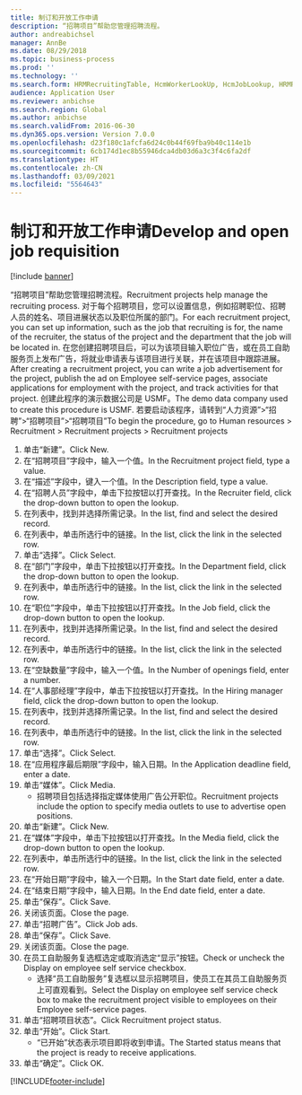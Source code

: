 ```yaml
---
title: 制订和开放工作申请
description: “招聘项目”帮助您管理招聘流程。
author: andreabichsel
manager: AnnBe
ms.date: 08/29/2018
ms.topic: business-process
ms.prod: ''
ms.technology: ''
ms.search.form: HRMRecruitingTable, HcmWorkerLookUp, HcmJobLookup, HRMRecruitingMedia, HRMRecruitingJobAd
audience: Application User
ms.reviewer: anbichse
ms.search.region: Global
ms.author: anbichse
ms.search.validFrom: 2016-06-30
ms.dyn365.ops.version: Version 7.0.0
ms.openlocfilehash: d23f180c1afcfa6d24c0b44f69fba9b40c114e1b
ms.sourcegitcommit: 6cb174d1ec8b55946dca4db03d6a3c3f4c6fa2df
ms.translationtype: HT
ms.contentlocale: zh-CN
ms.lasthandoff: 03/09/2021
ms.locfileid: "5564643"
---
```

# <a name="develop-and-open-job-requisition"></a><span data-ttu-id="fe979-103">制订和开放工作申请</span><span class="sxs-lookup"><span data-stu-id="fe979-103">Develop and open job requisition</span></span>

[!include [banner](../../includes/banner.md)]

<span data-ttu-id="fe979-104">“招聘项目”帮助您管理招聘流程。</span><span class="sxs-lookup"><span data-stu-id="fe979-104">Recruitment projects help manage the recruiting process.</span></span> <span data-ttu-id="fe979-105">对于每个招聘项目，您可以设置信息，例如招聘职位、招聘人员的姓名、项目进展状态以及职位所属的部门。</span><span class="sxs-lookup"><span data-stu-id="fe979-105">For each recruitment project, you can set up information, such as the job that recruiting is for, the name of the recruiter, the status of the project and the department that the job will be located in.</span></span> <span data-ttu-id="fe979-106">在您创建招聘项目后，可以为该项目输入职位广告，或在员工自助服务页上发布广告，将就业申请表与该项目进行关联，并在该项目中跟踪进展。</span><span class="sxs-lookup"><span data-stu-id="fe979-106">After creating a recruitment project, you can write a job advertisement for the project, publish the ad on Employee self-service pages, associate applications for employment with the project, and track activities for that project.</span></span> <span data-ttu-id="fe979-107">创建此程序的演示数据公司是 USMF。</span><span class="sxs-lookup"><span data-stu-id="fe979-107">The demo data company used to create this procedure is USMF.</span></span> <span data-ttu-id="fe979-108">若要启动该程序，请转到“人力资源”>“招聘”>“招聘项目”>“招聘项目”</span><span class="sxs-lookup"><span data-stu-id="fe979-108">To begin the procedure, go to Human resources > Recruitment > Recruitment projects > Recruitment projects</span></span>

1. <span data-ttu-id="fe979-109">单击“新建”。</span><span class="sxs-lookup"><span data-stu-id="fe979-109">Click New.</span></span>
2. <span data-ttu-id="fe979-110">在“招聘项目”字段中，输入一个值。</span><span class="sxs-lookup"><span data-stu-id="fe979-110">In the Recruitment project field, type a value.</span></span>
3. <span data-ttu-id="fe979-111">在“描述”字段中，键入一个值。</span><span class="sxs-lookup"><span data-stu-id="fe979-111">In the Description field, type a value.</span></span>
4. <span data-ttu-id="fe979-112">在“招聘人员”字段中，单击下拉按钮以打开查找。</span><span class="sxs-lookup"><span data-stu-id="fe979-112">In the Recruiter field, click the drop-down button to open the lookup.</span></span>
5. <span data-ttu-id="fe979-113">在列表中，找到并选择所需记录。</span><span class="sxs-lookup"><span data-stu-id="fe979-113">In the list, find and select the desired record.</span></span>
6. <span data-ttu-id="fe979-114">在列表中，单击所选行中的链接。</span><span class="sxs-lookup"><span data-stu-id="fe979-114">In the list, click the link in the selected row.</span></span>
7. <span data-ttu-id="fe979-115">单击“选择”。</span><span class="sxs-lookup"><span data-stu-id="fe979-115">Click Select.</span></span>
8. <span data-ttu-id="fe979-116">在“部门”字段中，单击下拉按钮以打开查找。</span><span class="sxs-lookup"><span data-stu-id="fe979-116">In the Department field, click the drop-down button to open the lookup.</span></span>
9. <span data-ttu-id="fe979-117">在列表中，单击所选行中的链接。</span><span class="sxs-lookup"><span data-stu-id="fe979-117">In the list, click the link in the selected row.</span></span>
10. <span data-ttu-id="fe979-118">在“职位”字段中，单击下拉按钮以打开查找。</span><span class="sxs-lookup"><span data-stu-id="fe979-118">In the Job field, click the drop-down button to open the lookup.</span></span>
11. <span data-ttu-id="fe979-119">在列表中，找到并选择所需记录。</span><span class="sxs-lookup"><span data-stu-id="fe979-119">In the list, find and select the desired record.</span></span>
12. <span data-ttu-id="fe979-120">在列表中，单击所选行中的链接。</span><span class="sxs-lookup"><span data-stu-id="fe979-120">In the list, click the link in the selected row.</span></span>
13. <span data-ttu-id="fe979-121">在“空缺数量”字段中，输入一个值。</span><span class="sxs-lookup"><span data-stu-id="fe979-121">In the Number of openings field, enter a number.</span></span>
14. <span data-ttu-id="fe979-122">在“人事部经理”字段中，单击下拉按钮以打开查找。</span><span class="sxs-lookup"><span data-stu-id="fe979-122">In the Hiring manager field, click the drop-down button to open the lookup.</span></span>
15. <span data-ttu-id="fe979-123">在列表中，找到并选择所需记录。</span><span class="sxs-lookup"><span data-stu-id="fe979-123">In the list, find and select the desired record.</span></span>
16. <span data-ttu-id="fe979-124">在列表中，单击所选行中的链接。</span><span class="sxs-lookup"><span data-stu-id="fe979-124">In the list, click the link in the selected row.</span></span>
17. <span data-ttu-id="fe979-125">单击“选择”。</span><span class="sxs-lookup"><span data-stu-id="fe979-125">Click Select.</span></span>
18. <span data-ttu-id="fe979-126">在“应用程序最后期限”字段中，输入日期。</span><span class="sxs-lookup"><span data-stu-id="fe979-126">In the Application deadline field, enter a date.</span></span>
19. <span data-ttu-id="fe979-127">单击“媒体”。</span><span class="sxs-lookup"><span data-stu-id="fe979-127">Click Media.</span></span>
    * <span data-ttu-id="fe979-128">招聘项目包括选择指定媒体使用广告公开职位。</span><span class="sxs-lookup"><span data-stu-id="fe979-128">Recruitment projects include the option to specify media outlets to use to advertise open positions.</span></span>  
20. <span data-ttu-id="fe979-129">单击“新建”。</span><span class="sxs-lookup"><span data-stu-id="fe979-129">Click New.</span></span>
21. <span data-ttu-id="fe979-130">在“媒体”字段中，单击下拉按钮以打开查找。</span><span class="sxs-lookup"><span data-stu-id="fe979-130">In the Media field, click the drop-down button to open the lookup.</span></span>
22. <span data-ttu-id="fe979-131">在列表中，单击所选行中的链接。</span><span class="sxs-lookup"><span data-stu-id="fe979-131">In the list, click the link in the selected row.</span></span>
23. <span data-ttu-id="fe979-132">在“开始日期”字段中，输入一个日期。</span><span class="sxs-lookup"><span data-stu-id="fe979-132">In the Start date field, enter a date.</span></span>
24. <span data-ttu-id="fe979-133">在“结束日期”字段中，输入日期。</span><span class="sxs-lookup"><span data-stu-id="fe979-133">In the End date field, enter a date.</span></span>
25. <span data-ttu-id="fe979-134">单击“保存”。</span><span class="sxs-lookup"><span data-stu-id="fe979-134">Click Save.</span></span>
26. <span data-ttu-id="fe979-135">关闭该页面。</span><span class="sxs-lookup"><span data-stu-id="fe979-135">Close the page.</span></span>
27. <span data-ttu-id="fe979-136">单击“招聘广告”。</span><span class="sxs-lookup"><span data-stu-id="fe979-136">Click Job ads.</span></span>
28. <span data-ttu-id="fe979-137">单击“保存”。</span><span class="sxs-lookup"><span data-stu-id="fe979-137">Click Save.</span></span>
29. <span data-ttu-id="fe979-138">关闭该页面。</span><span class="sxs-lookup"><span data-stu-id="fe979-138">Close the page.</span></span>
30. <span data-ttu-id="fe979-139">在员工自助服务复选框选定或取消选定“显示”按钮。</span><span class="sxs-lookup"><span data-stu-id="fe979-139">Check or uncheck the Display on employee self service checkbox.</span></span>
    * <span data-ttu-id="fe979-140">选择“员工自助服务”复选框以显示招聘项目，使员工在其员工自助服务页上可直观看到。</span><span class="sxs-lookup"><span data-stu-id="fe979-140">Select the Display on employee self service check box to make the recruitment project visible to employees on their Employee self-service pages.</span></span>  
31. <span data-ttu-id="fe979-141">单击“招聘项目状态”。</span><span class="sxs-lookup"><span data-stu-id="fe979-141">Click Recruitment project status.</span></span>
32. <span data-ttu-id="fe979-142">单击“开始”。</span><span class="sxs-lookup"><span data-stu-id="fe979-142">Click Start.</span></span>
    * <span data-ttu-id="fe979-143">“已开始”状态表示项目即将收到申请。</span><span class="sxs-lookup"><span data-stu-id="fe979-143">The Started status means that the project is ready to receive applications.</span></span>  
33. <span data-ttu-id="fe979-144">单击“确定”。</span><span class="sxs-lookup"><span data-stu-id="fe979-144">Click OK.</span></span>



[!INCLUDE[footer-include](../../../../includes/footer-banner.md)]